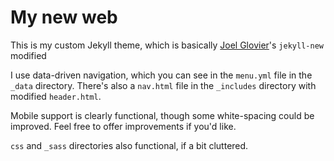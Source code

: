 My new web
=====================================

This is my custom Jekyll theme, which is basically [Joel Glovier](http://joelglovier.com/)'s `jekyll-new` modified

I use data-driven navigation, which you can see in the `menu.yml` file in the `_data` directory. There's also a `nav.html` file in the `_includes` directory with modified `header.html`.

Mobile support is clearly functional, though some white-spacing could be improved. Feel free to offer improvements if you'd like.

`css` and `_sass` directories also functional, if a bit cluttered. 
